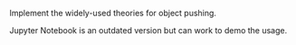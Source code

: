 Implement the widely-used theories for object pushing.

Jupyter Notebook is an outdated version but can work to demo the usage.